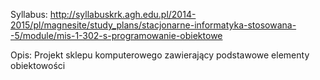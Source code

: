 Syllabus:
http://syllabuskrk.agh.edu.pl/2014-2015/pl/magnesite/study_plans/stacjonarne-informatyka-stosowana--5/module/mis-1-302-s-programowanie-obiektowe

Opis:
Projekt sklepu komputerowego zawierający podstawowe elementy obiektowości
